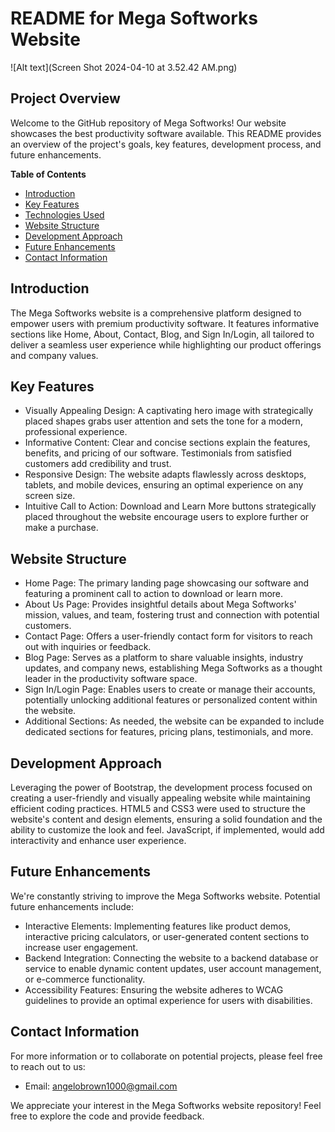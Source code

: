 # README for Mega Softworks Website

![Alt text](Screen Shot 2024-04-10 at 3.52.42 AM.png)

## Project Overview

Welcome to the GitHub repository of Mega Softworks! Our website showcases the best productivity software available. This README provides an overview of the project's goals, key features, development process, and future enhancements.

**Table of Contents**

- [Introduction](#introduction)
- [Key Features](#key-features)
- [Technologies Used](#technologies-used)
- [Website Structure](#website-structure)
- [Development Approach](#development-approach)
- [Future Enhancements](#future-enhancements)
- [Contact Information](#contact-information)

## Introduction

The Mega Softworks website is a comprehensive platform designed to empower users with premium productivity software. It features informative sections like Home, About, Contact, Blog, and Sign In/Login, all tailored to deliver a seamless user experience while highlighting our product offerings and company values.

## Key Features

* Visually Appealing Design: A captivating hero image with strategically placed shapes grabs user attention and sets the tone for a modern, professional experience.
* Informative Content: Clear and concise sections explain the features, benefits, and pricing of our software. Testimonials from satisfied customers add credibility and trust.
* Responsive Design: The website adapts flawlessly across desktops, tablets, and mobile devices, ensuring an optimal experience on any screen size.
* Intuitive Call to Action: Download and Learn More buttons strategically placed throughout the website encourage users to explore further or make a purchase.

## Website Structure

* Home Page: The primary landing page showcasing our software and featuring a prominent call to action to download or learn more.
* About Us Page: Provides insightful details about Mega Softworks' mission, values, and team, fostering trust and connection with potential customers.
* Contact Page: Offers a user-friendly contact form for visitors to reach out with inquiries or feedback.
* Blog Page: Serves as a platform to share valuable insights, industry updates, and company news, establishing Mega Softworks as a thought leader in the productivity software space.
* Sign In/Login Page: Enables users to create or manage their accounts, potentially unlocking additional features or personalized content within the website.
* Additional Sections: As needed, the website can be expanded to include dedicated sections for features, pricing plans, testimonials, and more.

## Development Approach

Leveraging the power of Bootstrap, the development process focused on creating a user-friendly and visually appealing website while maintaining efficient coding practices. HTML5 and CSS3 were used to structure the website's content and design elements, ensuring a solid foundation and the ability to customize the look and feel. JavaScript, if implemented, would add interactivity and enhance user experience.

## Future Enhancements

We're constantly striving to improve the Mega Softworks website. Potential future enhancements include:

* Interactive Elements: Implementing features like product demos, interactive pricing calculators, or user-generated content sections to increase user engagement.
* Backend Integration: Connecting the website to a backend database or service to enable dynamic content updates, user account management, or e-commerce functionality.
* Accessibility Features: Ensuring the website adheres to WCAG guidelines to provide an optimal experience for users with disabilities.

## Contact Information

For more information or to collaborate on potential projects, please feel free to reach out to us:

* Email: angelobrown1000@gmail.com

We appreciate your interest in the Mega Softworks website repository! Feel free to explore the code and provide feedback.
